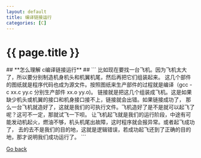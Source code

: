 ```yaml
---
layout: default
title: 编译链接运行 
categories: [C]
---
```

<h1>{{ page.title }}</h1>
## **怎么理解 c编译链接运行** ##
```
    比如现在要找一台飞机。因为飞机太大了，所以要分别制造机身机头和机翼机尾，然后再把它们组装起来。
    这几个部件的图纸就是程序代码也成为源文件。按照图纸来生产部件的过程就是编译（gcc -c xx.c yy.c 分别生产部件 xx.o yy.o)。
    链接就是把这几个组装成飞机。这是如果缺少机头或机翼的接口和机身接口接不上，链接就会出错。如果链接成功了，
    那么一台飞机就造好了，这就是我们的可执行文件。飞机造好了是不是就可以起飞了呢？这可不一定，那就试飞一下呗。
    让飞机起飞就是我们的运行阶段，中途有可能发动机起火，燃油不够，机头机尾出故障，这时程序就会报异常。或者起飞成功了，
    去的去不是我们的目的地，这就是逻辑错误，若成功起飞还到了正确的目的地，那才说明我们成功运行了。  
```

<a href="{{ site.baseurl }}/index.html">Go back</a>
